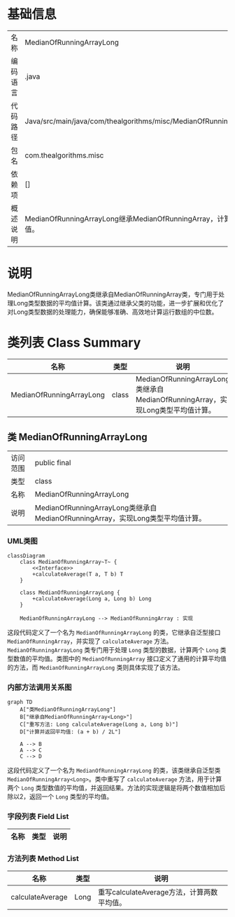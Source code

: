 # 基础信息

|      |      |
|------|------|
| 名称 | MedianOfRunningArrayLong |
| 编码语言 | .java |
| 代码路径 | Java/src/main/java/com/thealgorithms/misc/MedianOfRunningArrayLong.java |
| 包名 | com.thealgorithms.misc |
| 依赖项 | [] |
| 概述说明 | MedianOfRunningArrayLong继承MedianOfRunningArray，计算Long类型平均值。 |

# 说明

MedianOfRunningArrayLong类继承自MedianOfRunningArray类，专门用于处理Long类型数据的平均值计算。该类通过继承父类的功能，进一步扩展和优化了对Long类型数据的处理能力，确保能够准确、高效地计算运行数组的中位数。

# 类列表 Class Summary

| 名称   | 类型  | 说明 |
|-------|------|-------------|
| MedianOfRunningArrayLong | class | MedianOfRunningArrayLong类继承自MedianOfRunningArray，实现Long类型平均值计算。 |



## 类 MedianOfRunningArrayLong

|      |      |
|------|------|
| 访问范围 | public final |
| 类型 | class |
| 名称 | MedianOfRunningArrayLong |
| 说明 | MedianOfRunningArrayLong类继承自MedianOfRunningArray，实现Long类型平均值计算。 |


### UML类图

```mermaid
classDiagram
    class MedianOfRunningArray~T~ {
        <<Interface>>
        +calculateAverage(T a, T b) T
    }

    class MedianOfRunningArrayLong {
        +calculateAverage(Long a, Long b) Long
    }

    MedianOfRunningArrayLong --> MedianOfRunningArray : 实现
```

这段代码定义了一个名为 `MedianOfRunningArrayLong` 的类，它继承自泛型接口 `MedianOfRunningArray`，并实现了 `calculateAverage` 方法。`MedianOfRunningArrayLong` 类专门用于处理 `Long` 类型的数据，计算两个 `Long` 类型数值的平均值。类图中的 `MedianOfRunningArray` 接口定义了通用的计算平均值的方法，而 `MedianOfRunningArrayLong` 类则具体实现了该方法。


### 内部方法调用关系图

```mermaid
graph TD
    A["类MedianOfRunningArrayLong"]
    B["继承自MedianOfRunningArray<Long>"]
    C["重写方法: Long calculateAverage(Long a, Long b)"]
    D["计算并返回平均值: (a + b) / 2L"]

    A --> B
    A --> C
    C --> D
```

这段代码定义了一个名为 `MedianOfRunningArrayLong` 的类，该类继承自泛型类 `MedianOfRunningArray<Long>`。类中重写了 `calculateAverage` 方法，用于计算两个 `Long` 类型数值的平均值，并返回结果。方法的实现逻辑是将两个数值相加后除以2，返回一个 `Long` 类型的平均值。

### 字段列表 Field List

| 名称  | 类型  | 说明 |
|-------|-------|------|

### 方法列表 Method List

| 名称  | 类型  | 说明 |
|-------|-------|------|
| calculateAverage | Long | 重写calculateAverage方法，计算两数平均值。 |




